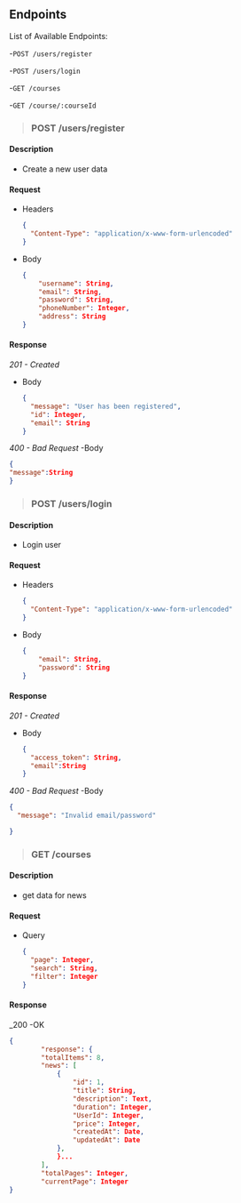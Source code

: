## Endpoints

List of Available Endpoints:


-`POST /users/register`

-`POST /users/login`

-`GET /courses`

-`GET /course/:courseId`


> ### POST /users/register

#### Description

- Create a new user data

#### Request

- Headers
  ```json
  {
    "Content-Type": "application/x-www-form-urlencoded"
  }
  ```
- Body
  ```json
  {
      "username": String,
      "email": String,
      "password": String,
      "phoneNumber": Integer,
      "address": String
  }
  ```

#### Response

_201 - Created_

- Body
  ```json
  {
    "message": "User has been registered",
    "id": Integer,
    "email": String
  }
  ```

_400 - Bad Request_
-Body

```json
{
"message":String
}
```

> ### POST /users/login

#### Description

- Login user

#### Request

- Headers
  ```json
  {
    "Content-Type": "application/x-www-form-urlencoded"
  }
  ```
- Body
  ```json
  {
      "email": String,
      "password": String
  }
  ```

#### Response

_201 - Created_

- Body
  ```json
  {
    "access_token": String,
    "email":String
  }
  ```

_400 - Bad Request_
-Body

```json
{
  "message": "Invalid email/password"

}
```

  >### GET /courses

#### Description
- get data for news

#### Request

- Query
  ```json
  {
    "page": Integer,
    "search": String,
    "filter": Integer
  }
  ```
#### Response
_200 -OK

```json
{
        "response": {
        "totalItems": 8,
        "news": [
            {
                "id": 1,
                "title": String,
                "description": Text,
                "duration": Integer,
                "UserId": Integer,
                "price": Integer,
                "createdAt": Date,
                "updatedAt": Date
            },
            }...
        ],
        "totalPages": Integer,
        "currentPage": Integer
}
```
